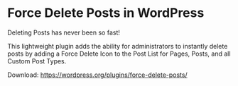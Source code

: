 # Force Delete Posts in WordPress

Deleting Posts has never been so fast!

This lightweight plugin adds the ability for administrators to instantly delete posts by adding a Force Delete Icon to the Post List for Pages, Posts, and all Custom Post Types.

Download: https://wordpress.org/plugins/force-delete-posts/
